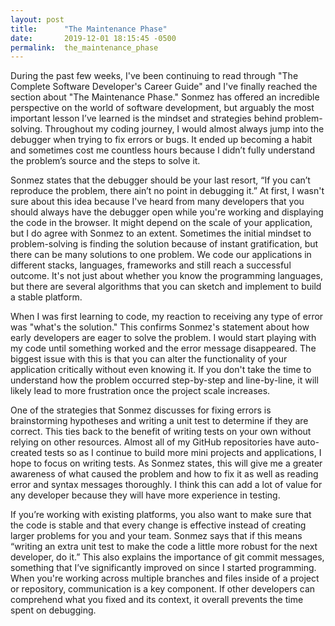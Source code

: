 ```yaml
---
layout: post
title:      "The Maintenance Phase"
date:       2019-12-01 18:15:45 -0500
permalink:  the_maintenance_phase
---
```



During the past few weeks, I've been continuing to read through "The Complete Software Developer's Career Guide" and I've finally reached the section about "The Maintenance Phase." Sonmez has offered an incredible perspective on the world of software development, but arguably the most important lesson I’ve learned is the mindset and strategies behind problem-solving. Throughout my coding journey, I would almost always jump into the debugger when trying to fix errors or bugs. It ended up becoming a habit and sometimes cost me countless hours because I didn’t fully understand the problem’s source and the steps to solve it. 

Sonmez states that the debugger should be your last resort, “If you can’t reproduce the problem, there ain’t no point in debugging it.” At first, I wasn't sure about this idea because I've heard from many developers that you should always have the debugger open while you're working and displaying the code in the browser. It might depend on the scale of your application, but I do agree with Sonmez to an extent. Sometimes the initial mindset to problem-solving is finding the solution because of instant gratification, but there can be many solutions to one problem. We code our applications in different stacks, languages, frameworks and still reach a successful outcome. It's not just about whether you know the programming languages, but there are several algorithms that you can sketch and implement to build a stable platform.

When I was first learning to code, my reaction to receiving any type of error was "what's the solution." This confirms Sonmez's statement about how early developers are eager to solve the problem. I would start playing with my code until something worked and the error message disappeared. The biggest issue with this is that you can alter the functionality of your application critically without even knowing it. If you don't take the time to understand how the problem occurred step-by-step and line-by-line, it will likely lead to more frustration once the project scale increases.

One of the strategies that Sonmez discusses for fixing errors is brainstorming hypotheses and writing a unit test to determine if they are correct. This ties back to the benefit of writing tests on your own without relying on other resources. Almost all of my GitHub repositories have auto-created tests so as I continue to build more mini projects and applications, I hope to focus on writing tests. As Sonmez states, this will give me a greater awareness of what caused the problem and how to fix it as well as reading error and syntax messages thoroughly. I think this can add a lot of value for any developer because they will have more experience in testing.

If you’re working with existing platforms, you also want to make sure that the code is stable and that every change is effective instead of creating larger problems for you and your team. Sonmez says that if this means “writing an extra unit test to make the code a little more robust for the next developer, do it.” This also explains the importance of git commit messages, something that I’ve significantly improved on since I started programming. When you're working across multiple branches and files inside of a project or repository, communication is a key component. If other developers can comprehend what you fixed and its context, it overall prevents the time spent on debugging.

